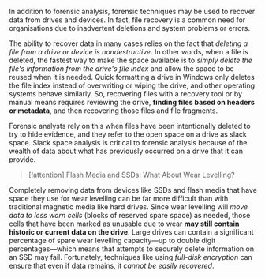 
In addition to forensic analysis, forensic techniques may be used to recover data from drives and devices. In fact, file recovery is a common need for organisations due to inadvertent deletions and system problems or errors.

The ability to recover data in many cases relies on the fact that *deleting a file from a drive or device is nondestructive*. In other words, when a file is deleted, the fastest way to make the space available is to *simply delete the file's information from the drive's file index* and allow the space to be reused when it is needed. Quick formatting a drive in Windows only deletes the file index instead of overwriting or wiping the drive, and other operating systems behave similarly. So, recovering files with a recovery tool or by manual means requires reviewing the drive, **finding files based on headers or metadata**, and then recovering those files and file fragments.

Forensic analysts rely on this when files have been intentionally deleted to try to hide evidence, and they refer to the open space on a drive as slack space. Slack space analysis is critical to forensic analysis because of the wealth of data about what has previously occurred on a drive that it can provide.

>[!attention] Flash Media and SSDs: What About Wear Levelling?
>
Completely removing data from devices like SSDs and flash media that have space they use for wear levelling can be far more difficult than with traditional magnetic media like hard drives. Since wear levelling will *move data to less worn cells* (blocks of reserved spare space) as needed, those cells that have been marked as unusable due to wear **may still contain historic or current data on the drive**. Large drives can contain a significant percentage of spare wear levelling capacity—up to double digit percentages—which means that attempts to securely delete information on an SSD may fail. Fortunately, techniques like using *full-disk encryption* can ensure that even if data remains, it *cannot be easily recovered*.
